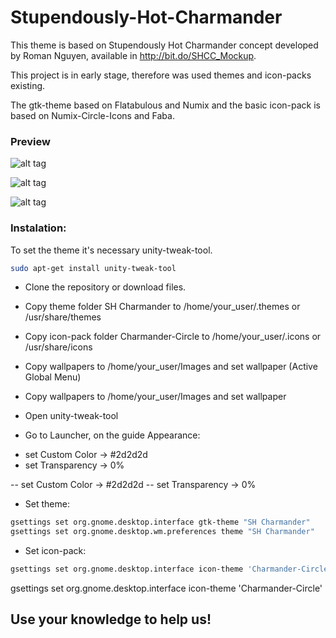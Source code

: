 # Stupendously-Hot-Charmander

This theme is based on Stupendously Hot Charmander concept developed by Roman Nguyen, available in http://bit.do/SHCC_Mockup.

This project is in early stage, therefore was used themes and icon-packs existing.

The gtk-theme based on Flatabulous and Numix and the basic icon-pack is based on Numix-Circle-Icons and Faba.


### Preview

![alt tag](https://raw.githubusercontent.com/btd1337/Stupendously-Hot-Charmander/master/preview/preview1.png)


![alt tag](https://raw.githubusercontent.com/btd1337/Stupendously-Hot-Charmander/master/preview/preview2.png)


![alt tag](https://raw.githubusercontent.com/btd1337/Stupendously-Hot-Charmander/master/preview/preview3.png)



### Instalation:

To set the theme it's necessary unity-tweak-tool.

```bash
sudo apt-get install unity-tweak-tool
```

- Clone the repository or download files.

- Copy theme folder SH Charmander to /home/your_user/.themes or /usr/share/themes

- Copy icon-pack folder Charmander-Circle to /home/your_user/.icons or /usr/share/icons


- Copy wallpapers to /home/your_user/Images and set wallpaper (Active Global Menu)
- Copy wallpapers to /home/your_user/Images and set wallpaper


- Open unity-tweak-tool

- Go to Launcher, on the guide Appearance:


* set Custom Color -> #2d2d2d
* set Transparency -> 0%

-- set Custom Color -> #2d2d2d
-- set Transparency -> 0%


- Set theme:

```bash
gsettings set org.gnome.desktop.interface gtk-theme "SH Charmander"
gsettings set org.gnome.desktop.wm.preferences theme "SH Charmander" 
```

- Set icon-pack:

```bash
gsettings set org.gnome.desktop.interface icon-theme 'Charmander-Circle'
```

gsettings set org.gnome.desktop.interface icon-theme 'Charmander-Circle'

## Use your knowledge to help us!
